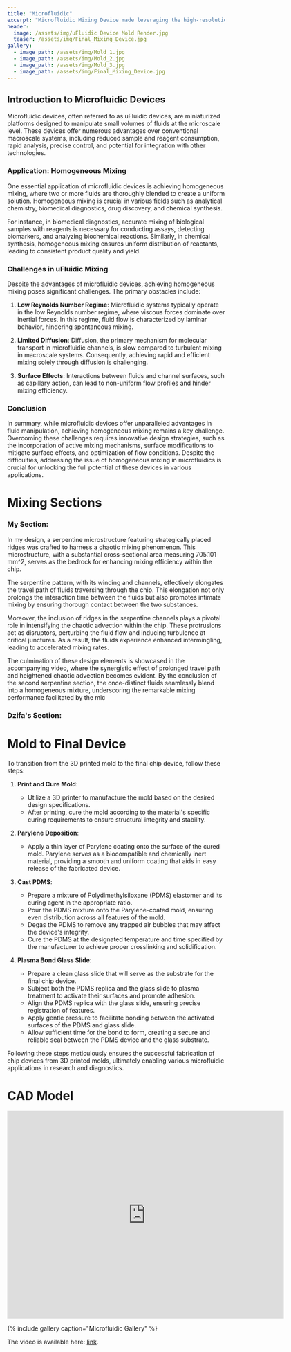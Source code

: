 ```yaml
---
title: "Microfluidic"
excerpt: "Microfluidic Mixing Device made leveraging the high-resolution printing capabilities of the Form 3 SLA printers "
header:
  image: /assets/img/uFluidic Device Mold Render.jpg
  teaser: /assets/img/Final_Mixing_Device.jpg
gallery:
  - image_path: /assets/img/Mold_1.jpg
  - image_path: /assets/img/Mold_2.jpg
  - image_path: /assets/img/Mold_3.jpg
  - image_path: /assets/img/Final_Mixing_Device.jpg
---
```



## Introduction to Microfluidic Devices

Microfluidic devices, often referred to as uFluidic devices, are miniaturized platforms designed to manipulate small volumes of fluids at the microscale level. These devices offer numerous advantages over conventional macroscale systems, including reduced sample and reagent consumption, rapid analysis, precise control, and potential for integration with other technologies. 

### Application: Homogeneous Mixing

One essential application of microfluidic devices is achieving homogeneous mixing, where two or more fluids are thoroughly blended to create a uniform solution. Homogeneous mixing is crucial in various fields such as analytical chemistry, biomedical diagnostics, drug discovery, and chemical synthesis.

For instance, in biomedical diagnostics, accurate mixing of biological samples with reagents is necessary for conducting assays, detecting biomarkers, and analyzing biochemical reactions. Similarly, in chemical synthesis, homogeneous mixing ensures uniform distribution of reactants, leading to consistent product quality and yield.

### Challenges in uFluidic Mixing

Despite the advantages of microfluidic devices, achieving homogeneous mixing poses significant challenges. The primary obstacles include:

1. **Low Reynolds Number Regime**: Microfluidic systems typically operate in the low Reynolds number regime, where viscous forces dominate over inertial forces. In this regime, fluid flow is characterized by laminar behavior, hindering spontaneous mixing.

2. **Limited Diffusion**: Diffusion, the primary mechanism for molecular transport in microfluidic channels, is slow compared to turbulent mixing in macroscale systems. Consequently, achieving rapid and efficient mixing solely through diffusion is challenging.

3. **Surface Effects**: Interactions between fluids and channel surfaces, such as capillary action, can lead to non-uniform flow profiles and hinder mixing efficiency.

### Conclusion

In summary, while microfluidic devices offer unparalleled advantages in fluid manipulation, achieving homogeneous mixing remains a key challenge. Overcoming these challenges requires innovative design strategies, such as the incorporation of active mixing mechanisms, surface modifications to mitigate surface effects, and optimization of flow conditions. Despite the difficulties, addressing the issue of homogeneous mixing in microfluidics is crucial for unlocking the full potential of these devices in various applications.
# Mixing Sections

### My Section:

In my design, a serpentine microstructure featuring strategically placed ridges was crafted to harness a chaotic mixing phenomenon. This microstructure, with a substantial cross-sectional area measuring 705.101 mm^2, serves as the bedrock for enhancing mixing efficiency within the chip. 

The serpentine pattern, with its winding and channels, effectively elongates the travel path of fluids traversing through the chip. This elongation not only prolongs the interaction time between the fluids but also promotes intimate mixing by ensuring thorough contact between the two substances. 

Moreover, the inclusion of ridges in the serpentine channels plays a pivotal role in intensifying the chaotic advection within the chip. These protrusions act as disruptors, perturbing the fluid flow and inducing turbulence at critical junctures. As a result, the fluids experience enhanced intermingling, leading to accelerated mixing rates.

The culmination of these design elements is showcased in the accompanying video, where the synergistic effect of prolonged travel path and heightened chaotic advection becomes evident. By the conclusion of the second serpentine section, the once-distinct fluids seamlessly blend into a homogeneous mixture, underscoring the remarkable mixing performance facilitated by the mic

### Dzifa's Section:

# Mold to Final Device

To transition from the 3D printed mold to the final chip device, follow these steps:

1. **Print and Cure Mold**:
   - Utilize a 3D printer to manufacture the mold based on the desired design specifications.
   - After printing, cure the mold according to the material's specific curing requirements to ensure structural integrity and stability.

2. **Parylene Deposition**:
   - Apply a thin layer of Parylene coating onto the surface of the cured mold. Parylene serves as a biocompatible and chemically inert material, providing a smooth and uniform coating that aids in easy release of the fabricated device.

3. **Cast PDMS**:
   - Prepare a mixture of Polydimethylsiloxane (PDMS) elastomer and its curing agent in the appropriate ratio.
   - Pour the PDMS mixture onto the Parylene-coated mold, ensuring even distribution across all features of the mold.
   - Degas the PDMS to remove any trapped air bubbles that may affect the device's integrity.
   - Cure the PDMS at the designated temperature and time specified by the manufacturer to achieve proper crosslinking and solidification.

4. **Plasma Bond Glass Slide**:
   - Prepare a clean glass slide that will serve as the substrate for the final chip device.
   - Subject both the PDMS replica and the glass slide to plasma treatment to activate their surfaces and promote adhesion.
   - Align the PDMS replica with the glass slide, ensuring precise registration of features.
   - Apply gentle pressure to facilitate bonding between the activated surfaces of the PDMS and glass slide.
   - Allow sufficient time for the bond to form, creating a secure and reliable seal between the PDMS device and the glass substrate.

Following these steps meticulously ensures the successful fabrication of chip devices from 3D printed molds, ultimately enabling various microfluidic applications in research and diagnostics.

# CAD Model
<iframe src="https://vanderbilt643.autodesk360.com/shares/public/SH512d4QTec90decfa6e4215c017f367074f?mode=embed" width="640" height="480" allowfullscreen="true" webkitallowfullscreen="true" mozallowfullscreen="true"  frameborder="0"></iframe>

{% include gallery caption="Microfluidic Gallery" %}

The video is available here: [link](https://drive.google.com/file/d/1XxTrSjvDsOyE1e8hy618UqlehHPXQZp9/view?usp=sharing).


